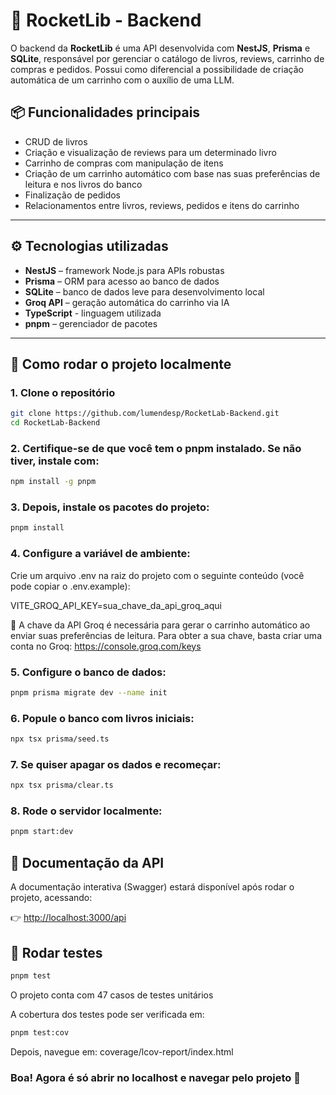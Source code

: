 # 🚀 RocketLib - Backend

O backend da **RocketLib** é uma API desenvolvida com **NestJS**, **Prisma** e **SQLite**, responsável por gerenciar o catálogo de livros, reviews, carrinho de compras e pedidos. Possui como diferencial a possibilidade de criação automática de um carrinho com o auxílio de uma LLM.

## 📦 Funcionalidades principais

- CRUD de livros
- Criação e visualização de reviews para um determinado livro
- Carrinho de compras com manipulação de itens
- Criação de um carrinho automático com base nas suas preferências de leitura e nos livros do banco
- Finalização de pedidos
- Relacionamentos entre livros, reviews, pedidos e itens do carrinho

---

## ⚙️ Tecnologias utilizadas

- **NestJS** – framework Node.js para APIs robustas
- **Prisma** – ORM para acesso ao banco de dados
- **SQLite** – banco de dados leve para desenvolvimento local
- **Groq API** – geração automática do carrinho via IA
- **TypeScript** - linguagem utilizada
- **pnpm** – gerenciador de pacotes

---

## 🚀 Como rodar o projeto localmente

### 1. Clone o repositório

```bash
git clone https://github.com/lumendesp/RocketLab-Backend.git
cd RocketLab-Backend
```

### 2. Certifique-se de que você tem o pnpm instalado. Se não tiver, instale com:

```bash
npm install -g pnpm
```

### 3. Depois, instale os pacotes do projeto:

```bash
pnpm install
```

### 4. Configure a variável de ambiente:
Crie um arquivo .env na raiz do projeto com o seguinte conteúdo (você pode copiar o .env.example):

VITE_GROQ_API_KEY=sua_chave_da_api_groq_aqui

🔐 A chave da API Groq é necessária para gerar o carrinho automático ao enviar suas preferências de leitura. Para obter a sua chave, basta criar uma conta no Groq: https://console.groq.com/keys

### 5. Configure o banco de dados:

```bash
pnpm prisma migrate dev --name init
```

### 6. Popule o banco com livros iniciais:

```bash
npx tsx prisma/seed.ts
```

### 7. Se quiser apagar os dados e recomeçar:

```bash
npx tsx prisma/clear.ts
```

### 8. Rode o servidor localmente:

```bash
pnpm start:dev
```

## 📓 Documentação da API

A documentação interativa (Swagger) estará disponível após rodar o projeto, acessando:

👉 [http://localhost:3000/api](http://localhost:3000/api)

## 🧪 Rodar testes

```bash
pnpm test
```

O projeto conta com 47 casos de testes unitários

A cobertura dos testes pode ser verificada em:

```bash
pnpm test:cov
```

Depois, navegue em: coverage/lcov-report/index.html

### Boa! Agora é só abrir no localhost e navegar pelo projeto 🚀
